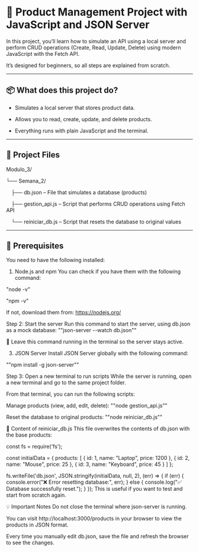 # 🛒 Product Management Project with JavaScript and JSON Server
In this project, you’ll learn how to simulate an API using a local server and perform CRUD operations (Create, Read, Update, Delete) using modern JavaScript with the Fetch API.

It’s designed for beginners, so all steps are explained from scratch.

---

## 📦 What does this project do?
- Simulates a local server that stores product data.

- Allows you to read, create, update, and delete products.

- Everything runs with plain JavaScript and the terminal.

---

## 📁 Project Files
Modulo_3/

└── Semana_2/

 ├── db.json – File that simulates a database (products)
 
 ├── gestion_api.js – Script that performs CRUD operations using Fetch API
 
 └── reiniciar_db.js – Script that resets the database to original values

---

## 🔧 Prerequisites
You need to have the following installed:

1. Node.js and npm
You can check if you have them with the following command:

"node -v"

"npm -v"

If not, download them from: https://nodejs.org/

Step 2: Start the server
Run this command to start the server, using db.json as a mock database:
""json-server --watch db.json""

🔁 Leave this command running in the terminal so the server stays active.


3. JSON Server
Install JSON Server globally with the following command:

""npm install -g json-server""



Step 3: Open a new terminal to run scripts
While the server is running, open a new terminal and go to the same project folder.

From that terminal, you can run the following scripts:

Manage products (view, add, edit, delete):
""node gestion_api.js""

Reset the database to original products:
""node reiniciar_db.js""

📄 Content of reiniciar_db.js
This file overwrites the contents of db.json with the base products:

const fs = require('fs');

const initialData = {
  products: [
    { id: 1, name: "Laptop", price: 1200 },
    { id: 2, name: "Mouse", price: 25 },
    { id: 3, name: "Keyboard", price: 45 }
  ]
};

fs.writeFile('db.json', JSON.stringify(initialData, null, 2), (err) => {
  if (err) {
    console.error("❌ Error resetting database:", err);
  } else {
    console.log("✅ Database successfully reset.");
  }
});
This is useful if you want to test and start from scratch again.

💡 Important Notes
Do not close the terminal where json-server is running.

You can visit http://localhost:3000/products in your browser to view the products in JSON format.

Every time you manually edit db.json, save the file and refresh the browser to see the changes.


